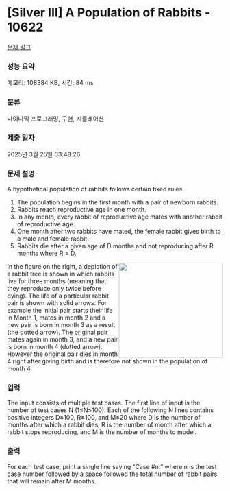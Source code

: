 # [Silver III] A Population of Rabbits - 10622 

[문제 링크](https://www.acmicpc.net/problem/10622) 

### 성능 요약

메모리: 108384 KB, 시간: 84 ms

### 분류

다이나믹 프로그래밍, 구현, 시뮬레이션

### 제출 일자

2025년 3월 25일 03:48:26

### 문제 설명

<p>A hypothetical population of rabbits follows certain fixed rules.</p>

<ol>
	<li>The population begins in the first month with a pair of newborn rabbits.</li>
	<li>Rabbits reach reproductive age in one month.</li>
	<li>In any month, every rabbit of reproductive age mates with another rabbit of reproductive age.</li>
	<li>One month after two rabbits have mated, the female rabbit gives birth to a male and female rabbit.</li>
	<li>Rabbits die after a given age of D months and not reproducing after R months where R ≤ D.</li>
</ol>

<p><img alt="" src="https://www.acmicpc.net/upload/images2/rabbit.png" style="float:right; height:221px; width:243px">In the figure on the right, a depiction of a rabbit tree is shown in which rabbits live for three months (meaning that they reproduce only twice before dying). The life of a particular rabbit pair is shown with solid arrows. For example the initial pair starts their life in Month 1, mates in month 2 and a new pair is born in month 3 as a result (the dotted arrow). The original pair mates again in month 3, and a new pair is born in month 4 (dotted arrow). However the original pair dies in month 4 right after giving birth and is therefore not shown in the population of month 4. </p>

### 입력 

 <p>The input consists of multiple test cases. The first line of input is the number of test cases N (1≤N≤100). Each of the following N lines contains positive integers D≤100, R≤100, and M≤20 where D is the number of months after which a rabbit dies, R is the number of month after which a rabbit stops reproducing, and M is the number of months to model. </p>

### 출력 

 <p>For each test case, print a single line saying “Case #n:” where n is the test case number followed by a space followed the total number of rabbit pairs that will remain after M months. </p>

